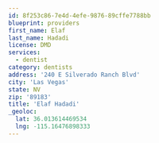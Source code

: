 ```yaml
---
id: 8f253c86-7e4d-4efe-9876-89cffe7788bb
blueprint: providers
first_name: Elaf
last_name: Hadadi
license: DMD
services:
  - dentist
category: dentists
address: '240 E Silverado Ranch Blvd'
city: 'Las Vegas'
state: NV
zip: '89183'
title: 'Elaf Hadadi'
_geoloc:
  lat: 36.013614469534
  lng: -115.16476898333
---
```

